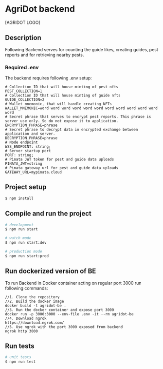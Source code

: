 # AgriDot backend

[AGRIDOT LOGO]

## Description

Following Backend serves for counting the guide likes, creating guides, pest reports and for retrieving nearby pests.

### Required .env
The backend requires following .env setup:
```
# Collection ID that will house minting of pest nfts
PEST_COLLECTION=1
# Collection ID that will house minting of guide nfts
GUIDE_COLLECTION=2
# Wallet mnemonic, that will handle creating NFTs
WALLET_MNEMONIC=word word word word word word word word word word word word
# Secret phrase that serves to encrypt pest reports. This phrase is server use only. So do not expose it to application.
ENCRYPTION_PHRASE=phrase
# Secret phrase to decrypt data in encrypted exchange between application and server.
DECRYPTION_PHRASE=phrase 
# Node endpoint
WSS_ENDPOINT: string;
# Server startup port
PORT: string;
# Pinata JWT token for pest and guide data uploads
PINATA_JWT=string
# Pinata gateway url for pest and guide data uploads
GATEWAY_URL=mypinata.cloud
```

## Project setup

```bash
$ npm install
```

## Compile and run the project

```bash
# development
$ npm run start

# watch mode
$ npm run start:dev

# production mode
$ npm run start:prod
```

## Run dockerized version of BE
To run Backend in Docker container acting on regular port 3000 run following commands:
```
//1. Clone the repository
//2. Build the docker image
docker build -t agridot-be .
//3. Run the docker container and expose port 3000
docker run -p 3000:3000 --env-file .env -it --rm agridot-be 
//4. Download ngrok
https://download.ngrok.com/
//5. Use ngrok with the port 3000 exposed from backend
ngrok http 3000
```

## Run tests

```bash
# unit tests
$ npm run test
```
